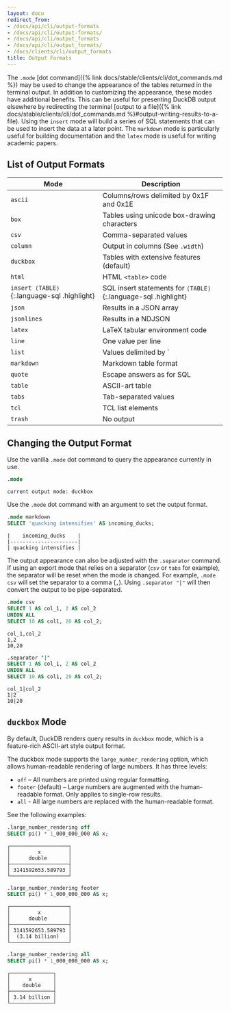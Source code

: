 ```yaml
---
layout: docu
redirect_from:
- /docs/api/cli/output-formats
- /docs/api/cli/output-formats/
- /docs/api/cli/output_formats
- /docs/api/cli/output_formats/
- /docs/clients/cli/output_formats
title: Output Formats
---
```


The `.mode` [dot command]({% link docs/stable/clients/cli/dot_commands.md %}) may be used to change the appearance of the tables returned in the terminal output. In addition to customizing the appearance, these modes have additional benefits. This can be useful for presenting DuckDB output elsewhere by redirecting the terminal [output to a file]({% link docs/stable/clients/cli/dot_commands.md %}#output-writing-results-to-a-file). Using the `insert` mode will build a series of SQL statements that can be used to insert the data at a later point.
The `markdown` mode is particularly useful for building documentation and the `latex` mode is useful for writing academic papers.

## List of Output Formats

<!-- markdownlint-disable MD056 -->

| Mode                                        | Description                                                    |
| ------------------------------------------- | -------------------------------------------------------------- |
| `ascii`                                     | Columns/rows delimited by 0x1F and 0x1E                        |
| `box`                                       | Tables using unicode box-drawing characters                    |
| `csv`                                       | Comma-separated values                                         |
| `column`                                    | Output in columns (See `.width`)                               |
| `duckbox`                                   | Tables with extensive features (default)                       |
| `html`                                      | HTML `<table>` code                                            |
| `insert ⟨TABLE⟩`{:.language-sql .highlight} | SQL insert statements for `⟨TABLE⟩`{:.language-sql .highlight} |
| `json`                                      | Results in a JSON array                                        |
| `jsonlines`                                 | Results in a NDJSON                                            |
| `latex`                                     | LaTeX tabular environment code                                 |
| `line`                                      | One value per line                                             |
| `list`                                      | Values delimited by `|`                                        |
| `markdown`                                  | Markdown table format                                          |
| `quote`                                     | Escape answers as for SQL                                      |
| `table`                                     | ASCII-art table                                                |
| `tabs`                                      | Tab-separated values                                           |
| `tcl`                                       | TCL list elements                                              |
| `trash`                                     | No output                                                      |

<!-- markdownlint-enable MD056 -->

## Changing the Output Format

Use the vanilla `.mode` dot command to query the appearance currently in use.

```sql
.mode
```

```text
current output mode: duckbox
```

Use the `.mode` dot command with an argument to set the output format.

```sql
.mode markdown
SELECT 'quacking intensifies' AS incoming_ducks;
```

```text
|    incoming_ducks    |
|----------------------|
| quacking intensifies |
```

The output appearance can also be adjusted with the `.separator` command. If using an export mode that relies on a separator (`csv` or `tabs` for example), the separator will be reset when the mode is changed. For example, `.mode csv` will set the separator to a comma (`,`). Using `.separator "|"` will then convert the output to be pipe-separated.

```sql
.mode csv
SELECT 1 AS col_1, 2 AS col_2
UNION ALL
SELECT 10 AS col1, 20 AS col_2;
```

```csv
col_1,col_2
1,2
10,20
```

```sql
.separator "|"
SELECT 1 AS col_1, 2 AS col_2
UNION ALL
SELECT 10 AS col1, 20 AS col_2;
```

```csv
col_1|col_2
1|2
10|20
```

## `duckbox` Mode

By default, DuckDB renders query results in `duckbox` mode, which is a feature-rich ASCII-art style output format.

The duckbox mode supports the `large_number_rendering` option, which allows human-readable rendering of large numbers. It has three levels:

- `off` – All numbers are printed using regular formatting.
- `footer` (default) – Large numbers are augmented with the human-readable format. Only applies to single-row results.
- `all` - All large numbers are replaced with the human-readable format.

See the following examples:

```sql
.large_number_rendering off
SELECT pi() * 1_000_000_000 AS x;
```

```text
┌───────────────────┐
│         x         │
│      double       │
├───────────────────┤
│ 3141592653.589793 │
└───────────────────┘
```

```sql
.large_number_rendering footer
SELECT pi() * 1_000_000_000 AS x;
```

```text
┌───────────────────┐
│         x         │
│      double       │
├───────────────────┤
│ 3141592653.589793 │
│  (3.14 billion)   │
└───────────────────┘
```

```sql
.large_number_rendering all
SELECT pi() * 1_000_000_000 AS x;
```

```text
┌──────────────┐
│      x       │
│    double    │
├──────────────┤
│ 3.14 billion │
└──────────────┘
```
